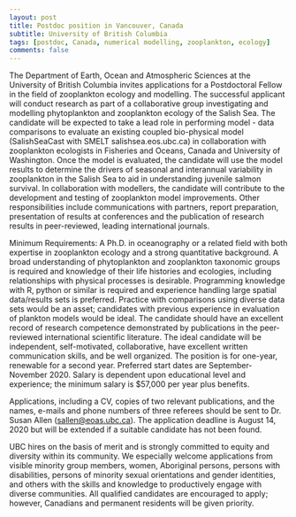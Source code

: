 ```yaml
---
layout: post
title: Postdoc position in Vancouver, Canada
subtitle: University of British Columbia
tags: [postdoc, Canada, numerical modelling, zooplankton, ecology]
comments: false
---
```

The Department of Earth, Ocean and Atmospheric Sciences at the University of British Columbia invites applications for a Postdoctoral Fellow in the field of zooplankton ecology and modelling. The successful applicant will conduct research as part of a collaborative group investigating and modelling phytoplankton and zooplankton ecology of the Salish Sea. The candidate will be expected to take a lead role in performing model - data comparisons to evaluate an existing coupled bio-physical model (SalishSeaCast with SMELT salishsea.eos.ubc.ca) in collaboration with zooplankton ecologists in Fisheries and Oceans, Canada and University of Washington. Once the model is evaluated, the candidate will use the model results to determine the drivers of seasonal and interannual variability in zooplankton in the Salish Sea to aid in understanding juvenile salmon survival.  In collaboration with modellers, the candidate will contribute to the development and testing of zooplankton model improvements. Other responsibilities include communications with partners, report preparation, presentation of results at conferences and the publication of research results in peer-reviewed, leading international journals.



Minimum Requirements: A Ph.D. in oceanography or a related field with both expertise in zooplankton ecology and a strong quantitative background. A broad understanding of phytoplankton and zooplankton taxonomic groups is required and knowledge of their life histories and ecologies, including relationships with physical processes is desirable. Programming knowledge with R, python or similar is required and experience handling large spatial data/results sets is preferred. Practice with comparisons using diverse data sets would be an asset; candidates with previous experience in evaluation of plankton models would be ideal. The candidate should have an excellent record of research competence demonstrated by publications in the peer-reviewed international scientific literature. The ideal candidate will be independent, self-motivated, collaborative, have excellent written communication skills, and be well organized. The position is for one-year, renewable for a second year. Preferred start dates are September-November 2020. Salary is dependent upon educational level and experience; the minimum salary is $57,000 per year plus benefits.



Applications, including a CV, copies of two relevant publications, and the names, e-mails and phone numbers of three referees should be sent to Dr. Susan Allen (sallen@eoas.ubc.ca). The application deadline is August 14, 2020 but will be extended if a suitable candidate has not been found.



UBC hires on the basis of merit and is strongly committed to equity and diversity within its community.  We especially welcome applications from visible minority group members, women, Aboriginal persons, persons with disabilities, persons of minority sexual orientations and gender identities, and others with the skills and knowledge to productively engage with diverse communities.  All qualified candidates are encouraged to apply; however, Canadians and permanent residents will be given priority.
